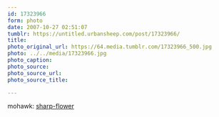```yaml
---
id: 17323966
form: photo
date: 2007-10-27 02:51:07
tumblr: https://untitled.urbansheep.com/post/17323966/
title:
photo_original_url: https://64.media.tumblr.com/17323966_500.jpg
photo: ../../media/17323966.jpg
photo_caption:
photo_source:
photo_source_url:
photo_source_title:

---
```


<p>mohawk: <a href="http://www.flickr.com/photos/mohawk/22245781/">sharp-flower</a></p>
